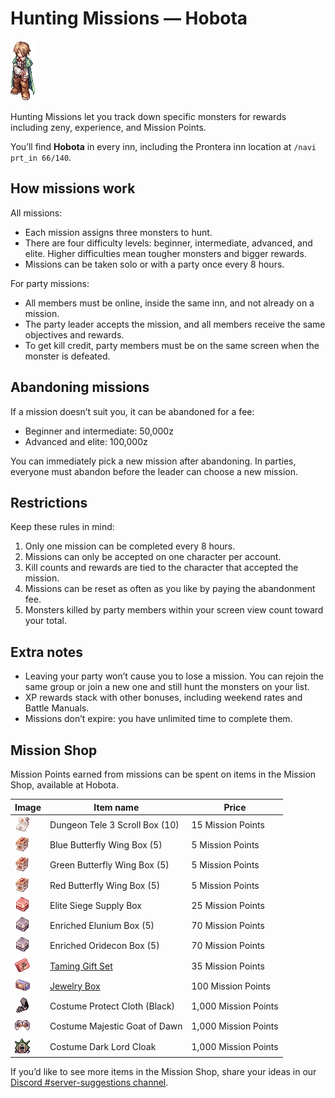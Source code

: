 # Hunting Missions — Hobota

![Hobota](img/NPC/hobota.gif)

Hunting Missions let you track down specific monsters for rewards including zeny, experience, and Mission Points.

You’ll find **Hobota** in every inn, including the Prontera inn location at `/navi prt_in 66/140`.

## How missions work

All missions:

- Each mission assigns three monsters to hunt.
- There are four difficulty levels: beginner, intermediate, advanced, and elite. Higher difficulties mean tougher monsters and bigger rewards.
- Missions can be taken solo or with a party once every 8 hours.
  
For party missions:

- All members must be online, inside the same inn, and not already on a mission.
- The party leader accepts the mission, and all members receive the same objectives and rewards.
- To get kill credit, party members must be on the same screen when the monster is defeated.

## Abandoning missions
If a mission doesn’t suit you, it can be abandoned for a fee:

- Beginner and intermediate: 50,000z
- Advanced and elite: 100,000z
  
You can immediately pick a new mission after abandoning. In parties, everyone must abandon before the leader can choose a new mission.

## Restrictions
Keep these rules in mind:

1. Only one mission can be completed every 8 hours.
2. Missions can only be accepted on one character per account.
3. Kill counts and rewards are tied to the character that accepted the mission.
4. Missions can be reset as often as you like by paying the abandonment fee.
5. Monsters killed by party members within your screen view count toward your total.

## Extra notes

- Leaving your party won’t cause you to lose a mission. You can rejoin the same group or join a new one and still hunt the monsters on your list.
- XP rewards stack with other bonuses, including weekend rates and Battle Manuals.
- Missions don’t expire: you have unlimited time to complete them.

## Mission Shop
Mission Points earned from missions can be spent on items in the Mission Shop, available at Hobota.

| Image | Item name | Price |
|-------|-----------|-------|
| ![Dungeon Tele 3 Scroll Box](img/Hunting_Mission/35655-dungeon-teleport-scroll-3-box-10.gif) | Dungeon Tele 3 Scroll Box (10) | 15 Mission Points |
| ![Blue Butterfly Wing Box](img/Hunting_Mission/13855-blue-butterfly-wing-box-5.gif) | Blue Butterfly Wing Box (5) | 5 Mission Points |
| ![Green Butterfly Wing Box](img/Hunting_Mission/13851-green-butterfly-wing-box-5.gif) | Green Butterfly Wing Box (5) | 5 Mission Points |
| ![Red Butterfly Wing Box](img/Hunting_Mission/13853-red-butterfly-wing-box-5.gif) | Red Butterfly Wing Box (5) | 5 Mission Points |
| ![Elite Siege Supply Box](img/Hunting_Mission/14003-elite-supply-box.gif) | Elite Siege Supply Box | 25 Mission Points |
| ![Enriched Elunium Box](img/Hunting_Mission/14219-enriched-elunium-box-5.gif) | Enriched Elunium Box (5) | 70 Mission Points |
| ![Enriched Oridecon Box](img/Hunting_Mission/14220-enriched-oridecon-box-5.gif) | Enriched Oridecon Box (5) | 70 Mission Points |
| ![Taming Gift Set](img/Hunting_Mission/12105-taming-gift-set.gif) | [Taming Gift Set](Timing-Gift-Set.md) | 35 Mission Points |
| ![Jewelry Box](img/Hunting_Mission/12106-jewelry-box.gif) | [Jewelry Box](Jewelry-Box.md) | 100 Mission Points |
| ![Costume Protect Cloth (Black)](img/Hunting_Mission/420163-costume-protect-cloth-black.png) | Costume Protect Cloth (Black) | 1,000 Mission Points |
| ![Costume Majestic Goat of Dawn](img/Hunting_Mission/400124-costume-majestic-goat-of-dawn.png) | Costume Majestic Goat of Dawn | 1,000 Mission Points |
| ![Costume Dark Lord Cloak](img/Hunting_Mission/480288-costume-dark-lord-cloak.png) | Costume Dark Lord Cloak | 1,000 Mission Points |

If you’d like to see more items in the Mission Shop, share your ideas in our [Discord #server-suggestions channel](https://discord.com/channels/702960460168953946/1056606733218365512).